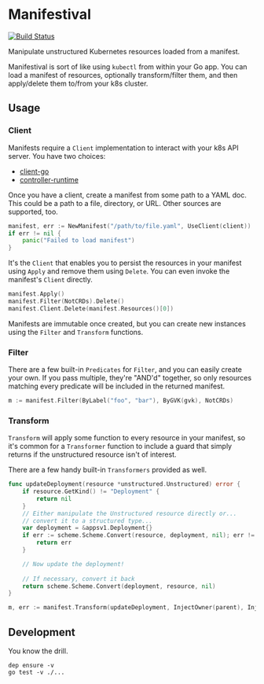 # Manifestival

[![Build Status](https://travis-ci.org/manifestival/manifestival.svg?branch=master)](https://travis-ci.org/manifestival/manifestival)

Manipulate unstructured Kubernetes resources loaded from a manifest.

Manifestival is sort of like using `kubectl` from within your Go app.
You can load a manifest of resources, optionally transform/filter
them, and then apply/delete them to/from your k8s cluster.

## Usage

### Client

Manifests require a `Client` implementation to interact with your k8s
API server. You have two choices:

- [client-go](https://github.com/manifestival/client-go-client)
- [controller-runtime](https://github.com/manifestival/controller-runtime-client)

Once you have a client, create a manifest from some path to a YAML
doc. This could be a path to a file, directory, or URL. Other sources
are supported, too.

```go
manifest, err := NewManifest("/path/to/file.yaml", UseClient(client))
if err != nil {
    panic("Failed to load manifest")
}
```

It's the `Client` that enables you to persist the resources in your
manifest using `Apply` and remove them using `Delete`. You can even
invoke the manifest's `Client` directly.

```go
manifest.Apply()
manifest.Filter(NotCRDs).Delete()
manifest.Client.Delete(manifest.Resources()[0])
```

Manifests are immutable once created, but you can create new instances
using the `Filter` and `Transform` functions.

### Filter

There are a few built-in `Predicates` for `Filter`, and you can easily
create your own. If you pass multiple, they're "AND'd" together, so
only resources matching every predicate will be included in the
returned manifest.

```go
m := manifest.Filter(ByLabel("foo", "bar"), ByGVK(gvk), NotCRDs)
```

### Transform

`Transform` will apply some function to every resource in your
manifest, so it's common for a `Transformer` function to include a
guard that simply returns if the unstructured resource isn't of
interest.

There are a few handy built-in `Transformers` provided as well.

```go
func updateDeployment(resource *unstructured.Unstructured) error {
    if resource.GetKind() != "Deployment" {
        return nil
    }
    // Either manipulate the Unstructured resource directly or...
    // convert it to a structured type...
    var deployment = &appsv1.Deployment{}
    if err := scheme.Scheme.Convert(resource, deployment, nil); err != nil {
        return err
    }

    // Now update the deployment!
    
    // If necessary, convert it back
    return scheme.Scheme.Convert(deployment, resource, nil)
}

m, err := manifest.Transform(updateDeployment, InjectOwner(parent), InjectNamespace("foo"))
```

## Development

You know the drill.

    dep ensure -v
    go test -v ./...

